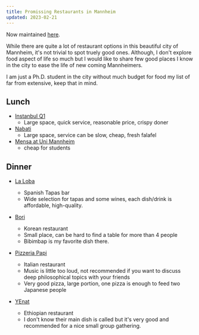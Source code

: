 ```yaml
---
title: Promissing Restaurants in Mannheim
updated: 2023-02-21
---
```


Now maintained [here](http://monnem.sotaro.io/).

While there are quite a lot of restaurant options in this beautiful city of Mannheim, it's not trivial to spot truely good ones.
Although, I don't explore food aspect of life so much but I would like to share few good places I know in the city to ease the life of new coming Mannheimers.

I am just a Ph.D. student in the city without much budget for food my list of far from extensive, keep that in mind.

## Lunch

- [Instanbul Q1](https://istanbul-q1.de/)
  - Large space, quick service, reasonable price, crispy doner
- [Nabati](https://nabati-mannheim.eatbu.com/?lang=en)
  - Large space, service can be slow, cheap, fresh falafel
- [Mensa at Uni Mannheim](https://www.stw-ma.de/men%C3%BCplan_schlossmensa.html)
  - cheap for students

## Dinner

- [La Loba](https://goo.gl/maps/f7fjxFTuSXo9YS8N8)
  - Spanish Tapas bar
  - Wide selection for tapas and some wines, each dish/drink is affordable, high-quality.
- [Bori](https://goo.gl/maps/7kWmZX7kfWTgu45M7)
  - Korean restaurant
  - Small place, can be hard to find a table for more than 4 people
  - Bibimbap is my favorite dish there.
- [Pizzeria Papi](https://goo.gl/maps/6EBW2dhEvvrQ5HgF7)
  - Italian restaurant
  - Music is little too loud, not recommended if you want to discuss deep philosophical topics with your friends
  - Very good pizza, large portion, one pizza is enough to feed two Japanese people

- [YEnat](https://goo.gl/maps/55CwTc3DPeAgmKk77)
  - Ethiopian restaurant
  - I don't know their main dish is called but it's very good and recommended for a nice small group gathering.
